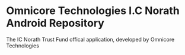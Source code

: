 # Omnicore Technologies I.C Norath Android Repository
The IC Norath Trust Fund offical application, developed by Omnicore Technologies
